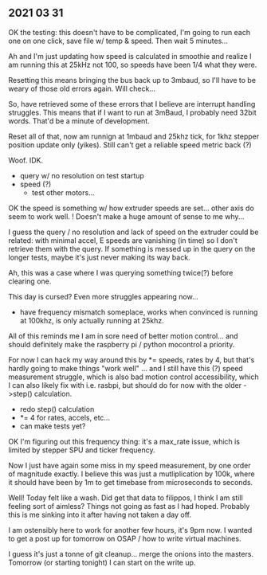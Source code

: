 ## 2021 03 31 

OK the testing: this doesn't have to be complicated, I'm going to run each one on one click, save file w/ temp & speed. Then wait 5 minutes... 

Ah and I'm just updating how speed is calculated in smoothie and realize I am running this at 25kHz not 100, so speeds have been 1/4 what they were. 

Resetting this means bringing the bus back up to 3mbaud, so I'll have to be weary of those old errors again. Will check... 

So, have retrieved some of these errors that I believe are interrupt handling struggles. This means that if I want to run at 3mBaud, I probably need 32bit words. That'd be a minute of development. 

Reset all of that, now am runnign at 1mbaud and 25khz tick, for 1khz stepper position update only (yikes). Still can't get a reliable speed metric back (?) 

Woof. IDK. 

- query w/ no resolution on test startup 
- speed (?) 
    - test other motors... 

OK the speed is something w/ how extruder speeds are set... other axis do seem to work well. ! Doesn't make a huge amount of sense to me why... 

I guess the query / no resolution and lack of speed on the extruder could be related: with minimal accel, E speeds are vanishing (in time) so I don't retrieve them with the query. If something is messed up in the query on the longer tests, maybe it's just never making its way back. 

Ah, this was a case where I was querying something twice(?) before clearing one. 

This day is cursed? Even more struggles appearing now... 

- have frequency mismatch someplace, works when convinced is running at 100khz, is only actually running at 25khz. 

All of this reminds me I am in sore need of better motion control... and should definitely make the raspberry pi / python mocontrol a priority. 

For now I can hack my way around this by *= speeds, rates by 4, but that's hardly going to make things "work well" ... and I still have this (?) speed measurement struggle, which is also bad motion control accessibility, which I can also likely fix with i.e. rasbpi, but should do for now with the older ->step() calculation. 

- redo step() calculation 
- *= 4 for rates, accels, etc... 
- can make tests yet? 

OK I'm figuring out this frequency thing: it's a max_rate issue, which is limited by stepper SPU and ticker frequency. 

Now I just have again some miss in my speed measurement, by one order of magnitude exactly. I believe this was just a mutliplication by 100k, where it should have been by 1m to get timebase from microseconds to seconds. 

Well! Today felt like a wash. Did get that data to filippos, I think I am still feeling sort of aimless? Things not going as fast as I had hoped. Probably this is me sinking into it after having not taken a day off. 

I am ostensibly here to work for another few hours, it's 9pm now. I wanted to get a post up for tomorrow on OSAP / how to write virtual machines. 

I guess it's just a tonne of git cleanup... merge the onions into the masters. Tomorrow (or starting tonight) I can start on the write up. 